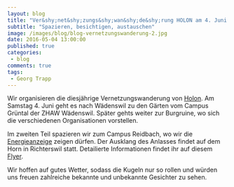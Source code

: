```yaml
---
layout: blog
title: "Ver&shy;net&shy;zungs&shy;wan&shy;de&shy;rung HOLON am 4. Juni 2016 wird von uns durchgeführt"
subtitle: "Spazieren, besichtigen, austauschen"
image: /images/blog/blog-vernetzungswanderung-2.jpg
date: 2016-05-04 13:00:00
published: true
categories:
 - blog
comments: true
tags:
 - Georg Trapp
---
```

Wir organisieren die diesjährige Vernetzungswanderung von [Holon][holon]. Am Samstag 4. Juni geht es nach Wädenswil zu den
Gärten vom Campus Grüntal der ZHAW Wädenswil. Später gehts weiter zur Burgruine, wo sich die verschiedenen Organisationen vorstellen. 

Im zweiten Teil spazieren wir zum Campus Reidbach, wo wir die [Energieanzeige][ez] zeigen dürfen. 
Der Ausklang des Anlasses findet auf dem Horn in Richterswil statt. Detailierte Informationen findet ihr auf diesem [Flyer][flyervernetzungswanderung]. 

Wir hoffen auf gutes Wetter, sodass die Kugeln nur so rollen und würden uns freuen zahlreiche bekannte und unbekannte Gesichter zu sehen.

[holon]: http://www.holon-net.net/
[flyervernetzungswanderung]: /assets/files/flyer-vernetzungswanderung-2016.pdf
[ez]: /angebote/energie/energieanzeigen/
